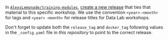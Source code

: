 In [`AlexsLemonade/training-modules`](https://github.com/AlexsLemonade/training-modules), [create a new release](https://github.com/AlexsLemonade/training-modules/releases/new) that ties that material to this specific workshop. We use the convention `<year>-<month>` for tags and `<year> <month>` for release titles for Data Lab workshops.

Don't forget to update both the `release_tag` and `docker_tag` following values in the `_config.yaml` file in _this repository_ to point to the correct release.